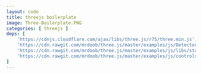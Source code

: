 ```yaml
---
layout: code
title: threejs boilerplate
image: Three-Boilerplate.PNG
categories: [ threejs ]
deps: [
    'https://cdnjs.cloudflare.com/ajax/libs/three.js/r75/three.min.js',
    'https://cdn.rawgit.com/mrdoob/three.js/master/examples/js/Detector.js',
    'https://cdn.rawgit.com/mrdoob/three.js/master/examples/js/libs/stats.min.js',
    'https://cdn.rawgit.com/mrdoob/three.js/master/examples/js/controls/TrackballControls.js'
]
---
```

<style>
    #container{
        position: relative;
    }
</style>
<div id="container"></div>

<script type="x-shader/x-vertex" id="vertexshader">
    uniform float amplitude;

    attribute float displacement;

    varying vec3 vNormal;
    varying float disp;

    void main() {
        vNormal = normal;
        disp = displacement;

        vec3 newPosition = position + amplitude * normal * vec3( displacement );
        gl_Position = projectionMatrix * modelViewMatrix * vec4( newPosition, 1.0 );
    }
</script>

<script type="x-shader/x-fragment" id="fragmentshader">
    varying vec3 vNormal;
    varying float disp;

    uniform vec3 color;

    void main() {
        vec3 light = vec3( 0.5, 0.2, 1.0 );
        light = normalize( light );

        float dProd = dot( vNormal, light ) * 0.5 + 0.5;

        // gl_FragColor = vec4( vec3( dProd ) * vec3( color ) * disp, 1.0 );
        gl_FragColor = vec4( vec3( color ) * disp, 1.0 );
    }
</script>


<script>
    // documentation <a href="http://threejs.org/docs/index.html">http://threejs.org/docs/index.html</a>
    window.addEventListener( 'load', function(){
        if ( ! Detector.webgl ) Detector.addGetWebGLMessage();

        var w = window.innerWidth > 1200 ? 1200 : window.innerWidth, h = 600;
        var container, stats;
        var camera, controls, scene, renderer;
        var sphere, uniforms, displacement, noise;
        var radius = 50, segments = 12, rings = 12;

        init();
        animate();

        function init() {
            // renderer
            renderer = new THREE.WebGLRenderer( { antialias: true } );
            renderer.setPixelRatio( window.devicePixelRatio );
            renderer.setSize( w, h );
            container = document.getElementById( 'container' );
            container.appendChild( renderer.domElement );
            stats = new Stats();
            container.appendChild( stats.dom );
            stats.dom.style.position = 'absolute';

            // camera
            camera = new THREE.PerspectiveCamera( 60, w / h, 1, 1000 );
            camera.position.x = 140;
            camera.position.y = 25;
            camera.position.z = 140;
            controls = new THREE.TrackballControls( camera, container );
            controls.rotateSpeed = 2.0;
            controls.zoomSpeed = 1.2;
            controls.panSpeed = 0.8;
            controls.noZoom = false;
            controls.noPan = false;
            controls.staticMoving = false; // eased move
            controls.dynamicDampingFactor = 0.2;
            controls.keys = [ 65, 83, 68 ];

            // world
            scene = new THREE.Scene();
            scene.fog = new THREE.FogExp2( 0x1E2630, 0.002 );
            renderer.setClearColor( scene.fog.color );

            // helpers
            var axes = new THREE.AxisHelper( 50 );
            scene.add( axes );
            var gridXZ = new THREE.GridHelper( 500, 10 );
            scene.add( gridXZ );

            // lights
            light = new THREE.DirectionalLight( 0xffffff );
            light.position.set( 1, 1, 1 );
            scene.add( light );
            light = new THREE.DirectionalLight( 0x002288 );
            light.position.set( -1, -1, -1 );
            scene.add( light );
            light = new THREE.AmbientLight( 0x222222 );
            scene.add( light );


            uniforms = {
                amplitude: { type: "f", value: 1.0 },
                color:     { type: "c", value: new THREE.Color( 0xff2200 ) }
            };

            var shaderMaterial = new THREE.ShaderMaterial( {
                uniforms: uniforms,
                vertexShader: document.getElementById( 'vertexshader' ).textContent,
                fragmentShader: document.getElementById( 'fragmentshader' ).textContent
            } );


            var geometry = new THREE.SphereBufferGeometry( radius, segments, rings );

            displacement = new Float32Array( geometry.attributes.position.count );

            geometry.addAttribute( 'displacement', new THREE.BufferAttribute( displacement, 1 ) );

            sphere = new THREE.Mesh( geometry, shaderMaterial );
            scene.add( sphere );

            window.addEventListener( 'resize', onWindowResize, false );
        }

        function onWindowResize() {
            w = window.innerWidth > 1200 ? 1200 : window.innerWidth;
            camera.aspect = w / h;
            camera.updateProjectionMatrix();
            renderer.setSize( w, h );
            controls.handleResize();
        }

        function animate() {
            requestAnimationFrame( animate );

            var time = Date.now() * 0.01;
            uniforms.amplitude.value = 25.5;

            for ( var i = 0; i < segments; i ++ ) {
                for ( var j = 0; j < rings; j ++ ) {
                    displacement[ i + j * rings ] = j/rings;
                }
            }

            sphere.geometry.attributes.displacement.needsUpdate = true;

            controls.update();
            renderer.render( scene, camera );
            stats.update();
        }
    } );
</script>